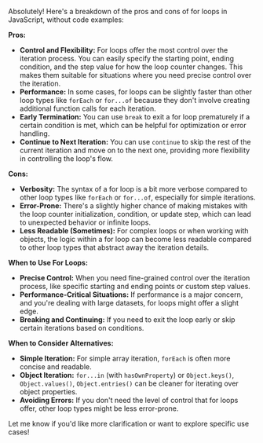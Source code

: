 Absolutely! Here's a breakdown of the pros and cons of for loops in JavaScript, without code examples:

**Pros:**

- **Control and Flexibility:** For loops offer the most control over the iteration process. You can easily specify the starting point, ending condition, and the step value for how the loop counter changes. This makes them suitable for situations where you need precise control over the iteration.
- **Performance:** In some cases, for loops can be slightly faster than other loop types like `forEach` or `for...of` because they don't involve creating additional function calls for each iteration.
- **Early Termination:** You can use `break` to exit a for loop prematurely if a certain condition is met, which can be helpful for optimization or error handling.
- **Continue to Next Iteration:** You can use `continue` to skip the rest of the current iteration and move on to the next one, providing more flexibility in controlling the loop's flow.

**Cons:**

- **Verbosity:** The syntax of a for loop is a bit more verbose compared to other loop types like `forEach` or `for...of`, especially for simple iterations.
- **Error-Prone:** There's a slightly higher chance of making mistakes with the loop counter initialization, condition, or update step, which can lead to unexpected behavior or infinite loops.
- **Less Readable (Sometimes):** For complex loops or when working with objects, the logic within a for loop can become less readable compared to other loop types that abstract away the iteration details.

**When to Use For Loops:**

- **Precise Control:** When you need fine-grained control over the iteration process, like specific starting and ending points or custom step values.
- **Performance-Critical Situations:** If performance is a major concern, and you're dealing with large datasets, for loops might offer a slight edge.
- **Breaking and Continuing:** If you need to exit the loop early or skip certain iterations based on conditions.

**When to Consider Alternatives:**

- **Simple Iteration:** For simple array iteration, `forEach` is often more concise and readable.
- **Object Iteration:** `for...in` (with `hasOwnProperty`) or `Object.keys()`, `Object.values()`, `Object.entries()` can be cleaner for iterating over object properties.
- **Avoiding Errors:** If you don't need the level of control that for loops offer, other loop types might be less error-prone.

Let me know if you'd like more clarification or want to explore specific use cases!
